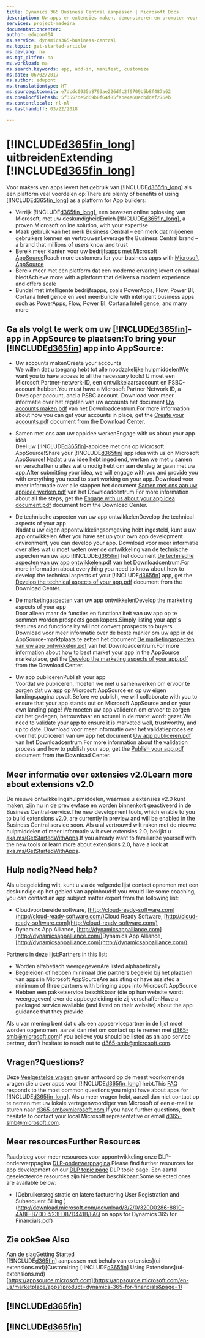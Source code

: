 ```yaml
---
title: Dynamics 365 Business Central aanpassen | Microsoft Docs
description: Uw apps en extensies maken, demonstreren en promoten voor Business Central.
services: project-madeira
documentationcenter: 
author: edupont04
ms.service: dynamics365-business-central
ms.topic: get-started-article
ms.devlang: na
ms.tgt_pltfrm: na
ms.workload: na
ms.search.keywords: app, add-in, manifest, customize
ms.date: 06/02/2017
ms.author: edupont
ms.translationtype: HT
ms.sourcegitcommit: e7dcdc0935a8793ae226dfc2f9709b5b8f487a62
ms.openlocfilehash: 5f3557de5d69b8f64f85fabe4a60ecbddef276eb
ms.contentlocale: nl-nl
ms.lasthandoff: 03/22/2018

---
```

# <a name="extending-included365finlongincludesd365finlongmdmd"></a><span data-ttu-id="b52e0-103">[!INCLUDE[d365fin_long](includes/d365fin_long_md.md)] uitbreiden</span><span class="sxs-lookup"><span data-stu-id="b52e0-103">Extending [!INCLUDE[d365fin_long](includes/d365fin_long_md.md)]</span></span>
<span data-ttu-id="b52e0-104">Voor makers van apps levert het gebruik van [!INCLUDE[d365fin_long](includes/d365fin_long_md.md)] als een platform veel voordelen op:</span><span class="sxs-lookup"><span data-stu-id="b52e0-104">There are plenty of benefits of using [!INCLUDE[d365fin_long](includes/d365fin_long_md.md)] as a platform for App builders:</span></span>

* <span data-ttu-id="b52e0-105">Verrijk [!INCLUDE[d365fin_long](includes/d365fin_long_md.md)], een bewezen online oplossing van Microsoft, met uw deskundigheid</span><span class="sxs-lookup"><span data-stu-id="b52e0-105">Enrich [!INCLUDE[d365fin_long](includes/d365fin_long_md.md)], a proven Microsoft online solution, with your expertise</span></span>  
* <span data-ttu-id="b52e0-106">Maak gebruik van het merk Business Central – een merk dat miljoenen gebruikers kennen en vertrouwen</span><span class="sxs-lookup"><span data-stu-id="b52e0-106">Leverage the Business Central brand – a brand that millions of users know and trust</span></span>  
* <span data-ttu-id="b52e0-107">Bereik meer klanten voor uw bedrijfsapps met [Microsoft AppSource](https://appsource.microsoft.com/)</span><span class="sxs-lookup"><span data-stu-id="b52e0-107">Reach more customers for your business apps with [Microsoft AppSource](https://appsource.microsoft.com/)</span></span>  
* <span data-ttu-id="b52e0-108">Bereik meer met een platform dat een moderne ervaring levert en schaal biedt</span><span class="sxs-lookup"><span data-stu-id="b52e0-108">Achieve more with a platform that delivers a modern experience and offers scale</span></span>  
* <span data-ttu-id="b52e0-109">Bundel met intelligente bedrijfsapps, zoals PowerApps, Flow, Power BI, Cortana Intelligence en veel meer</span><span class="sxs-lookup"><span data-stu-id="b52e0-109">Bundle with intelligent business apps such as PowerApps, Flow, Power BI, Cortana Intelligence, and many more</span></span>  

## <a name="to-bring-your-included365finincludesd365finmdmd-app-into-appsource"></a><span data-ttu-id="b52e0-110">Ga als volgt te werk om uw [!INCLUDE[d365fin](includes/d365fin_md.md)]-app in AppSource te plaatsen:</span><span class="sxs-lookup"><span data-stu-id="b52e0-110">To bring your [!INCLUDE[d365fin](includes/d365fin_md.md)] app into AppSource:</span></span>
+ <span data-ttu-id="b52e0-111">Uw accounts maken</span><span class="sxs-lookup"><span data-stu-id="b52e0-111">Create your accounts</span></span>  
<span data-ttu-id="b52e0-112">We willen dat u toegang hebt tot alle noodzakelijke hulpmiddelen!</span><span class="sxs-lookup"><span data-stu-id="b52e0-112">We want you to have access to all the necessary tools!</span></span> <span data-ttu-id="b52e0-113">U moet een Microsoft Partner-netwerk-ID, een ontwikkelaarsaccount en PSBC-account hebben.</span><span class="sxs-lookup"><span data-stu-id="b52e0-113">You must have a Microsoft Partner Network ID, a Developer account, and a PSBC account.</span></span>
<span data-ttu-id="b52e0-114">Download voor meer informatie over het regelen van uw accounts het document [Uw accounts maken.pdf](https://go.microsoft.com/fwlink/?linkid=841514) van het Downloadcentrum.</span><span class="sxs-lookup"><span data-stu-id="b52e0-114">For more information about how you can get your accounts in place, get the [Create your accounts.pdf](https://go.microsoft.com/fwlink/?linkid=841514) document from the Download Center.</span></span>

+ <span data-ttu-id="b52e0-115">Samen met ons aan uw appidee werken</span><span class="sxs-lookup"><span data-stu-id="b52e0-115">Engage with us about your app idea</span></span>  
<span data-ttu-id="b52e0-116">Deel uw [!INCLUDE[d365fin](includes/d365fin_md.md)]-appidee met ons op Microsoft AppSource!</span><span class="sxs-lookup"><span data-stu-id="b52e0-116">Share your [!INCLUDE[d365fin](includes/d365fin_md.md)] app idea with us on Microsoft AppSource!</span></span> <span data-ttu-id="b52e0-117">Nadat u uw idee hebt ingediend, werken we met u samen en verschaffen u alles wat u nodig hebt om aan de slag te gaan met uw app.</span><span class="sxs-lookup"><span data-stu-id="b52e0-117">After submitting your idea, we will engage with you and provide you with everything you need to start working on your app.</span></span>
<span data-ttu-id="b52e0-118">Download voor meer informatie over alle stappen het document [Samen met ons aan uw appidee werken.pdf](https://go.microsoft.com/fwlink/?linkid=841515) van het Downloadcentrum.</span><span class="sxs-lookup"><span data-stu-id="b52e0-118">For more information about all the steps, get the [Engage with us about your app idea document.pdf](https://go.microsoft.com/fwlink/?linkid=841515) document from the Download Center.</span></span>

+ <span data-ttu-id="b52e0-119">De technische aspecten van uw app ontwikkelen</span><span class="sxs-lookup"><span data-stu-id="b52e0-119">Develop the technical aspects of your app</span></span>    
<span data-ttu-id="b52e0-120">Nadat u uw eigen appontwikkelingsomgeving hebt ingesteld, kunt u uw app ontwikkelen.</span><span class="sxs-lookup"><span data-stu-id="b52e0-120">After you have set up your own app development environment, you can develop your app.</span></span>
<span data-ttu-id="b52e0-121">Download voor meer informatie over alles wat u moet weten over de ontwikkeling van de technische aspecten van uw app [!INCLUDE[d365fin](includes/d365fin_md.md)] het document [De technische aspecten van uw app ontwikkelen.pdf](https://go.microsoft.com/fwlink/?linkid=841516) van het Downloadcentrum.</span><span class="sxs-lookup"><span data-stu-id="b52e0-121">For more information about everything you need to know about how to develop the technical aspects of your [!INCLUDE[d365fin](includes/d365fin_md.md)] app, get the [Develop the technical aspects of your app.pdf](https://go.microsoft.com/fwlink/?linkid=841516) document from the Download Center.</span></span>

+ <span data-ttu-id="b52e0-122">De marketingaspecten van uw app ontwikkelen</span><span class="sxs-lookup"><span data-stu-id="b52e0-122">Develop the marketing aspects of your app</span></span>  
<span data-ttu-id="b52e0-123">Door alleen maar de functies en functionaliteit van uw app op te sommen worden prospects geen kopers.</span><span class="sxs-lookup"><span data-stu-id="b52e0-123">Simply listing your app's features and functionality will not convert prospects to buyers.</span></span> <span data-ttu-id="b52e0-124">Download voor meer informatie over de beste manier om uw app in de AppSource-marktplaats te zetten het document [De marketingaspecten van uw app ontwikkelen.pdf](https://go.microsoft.com/fwlink/?linkid=841518) van het Downloadcentrum.</span><span class="sxs-lookup"><span data-stu-id="b52e0-124">For more information about how to best market your app in the AppSource marketplace, get the [Develop the marketing aspects of your app.pdf](https://go.microsoft.com/fwlink/?linkid=841518) from the Download Center.</span></span>

+ <span data-ttu-id="b52e0-125">Uw app publiceren</span><span class="sxs-lookup"><span data-stu-id="b52e0-125">Publish your app</span></span>  
<span data-ttu-id="b52e0-126">Voordat we publiceren, moeten we met u samenwerken om ervoor te zorgen dat uw app op Microsoft AppSource en op uw eigen landingspagina opvalt.</span><span class="sxs-lookup"><span data-stu-id="b52e0-126">Before we publish, we will collaborate with you to ensure that your app stands out on Microsoft AppSource and on your own landing page!</span></span> <span data-ttu-id="b52e0-127">We moeten uw app valideren om ervoor te zorgen dat het gedegen, betrouwbaar en actueel in de markt wordt gezet.</span><span class="sxs-lookup"><span data-stu-id="b52e0-127">We need to validate your app to ensure it is marketed well, trustworthy, and up to date.</span></span>
<span data-ttu-id="b52e0-128">Download voor meer informatie over het validatieproces en over het publiceren van uw app het document [Uw app publiceren.pdf](https://go.microsoft.com/fwlink/?linkid=841517) van het Downloadcentrum.</span><span class="sxs-lookup"><span data-stu-id="b52e0-128">For more information about the validation process and how to publish your app, get the [Publish your app.pdf](https://go.microsoft.com/fwlink/?linkid=841517) document from the Download Center.</span></span>

## <a name="learn-more-about-extensions-v20"></a><span data-ttu-id="b52e0-129">Meer informatie over extensies v2.0</span><span class="sxs-lookup"><span data-stu-id="b52e0-129">Learn more about extensions v2.0</span></span>
<span data-ttu-id="b52e0-130">De nieuwe ontwikkelingshulpmiddelen, waarmee u extensies v2.0 kunt maken, zijn nu in de previewfase en worden binnenkort geactiveerd in de Business Central-service.</span><span class="sxs-lookup"><span data-stu-id="b52e0-130">The new development tools, which enable to you to build extensions v2.0, are currently in preview and will be enabled in the Business Central  service soon.</span></span> <span data-ttu-id="b52e0-131">Als u al vertrouwd wilt raken met de nieuwe hulpmiddelen of meer informatie wilt over extensies 2.0, bekijkt u [aka.ms/GetStartedWithApps](http://aka.ms/GetStartedWithApps).</span><span class="sxs-lookup"><span data-stu-id="b52e0-131">If you already want to familiarize yourself with the new tools or learn more about extensions 2.0, have a look at [aka.ms/GetStartedWithApps](http://aka.ms/GetStartedWithApps).</span></span>  

## <a name="need-help"></a><span data-ttu-id="b52e0-132">Hulp nodig?</span><span class="sxs-lookup"><span data-stu-id="b52e0-132">Need help?</span></span>
<span data-ttu-id="b52e0-133">Als u begeleiding wilt, kunt u via de volgende lijst contact opnemen met een deskundige op het gebied van appinhoud:</span><span class="sxs-lookup"><span data-stu-id="b52e0-133">If you would like some coaching, you can contact an app subject matter expert from the following list:</span></span>

* <span data-ttu-id="b52e0-134">Cloudvoorbereide software, [http://cloud-ready-software.com](http://cloud-ready-software.com/)</span><span class="sxs-lookup"><span data-stu-id="b52e0-134">Cloud Ready Software, [http://cloud-ready-software.com](http://cloud-ready-software.com/)</span></span>  
* <span data-ttu-id="b52e0-135">Dynamics App Alliance, [http://dynamicsappalliance.com](http://dynamicsappalliance.com/)</span><span class="sxs-lookup"><span data-stu-id="b52e0-135">Dynamics App Alliance, [http://dynamicsappalliance.com](http://dynamicsappalliance.com/)</span></span>

<span data-ttu-id="b52e0-136">Partners in deze lijst:</span><span class="sxs-lookup"><span data-stu-id="b52e0-136">Partners in this list:</span></span>

* <span data-ttu-id="b52e0-137">Worden alfabetisch weergegeven</span><span class="sxs-lookup"><span data-stu-id="b52e0-137">Are listed alphabetically</span></span>  
* <span data-ttu-id="b52e0-138">Begeleiden of hebben minimaal drie partners begeleid bij het plaatsen van apps in Microsoft AppSource</span><span class="sxs-lookup"><span data-stu-id="b52e0-138">Are assisting or have assisted a minimum of three partners with bringing apps into Microsoft AppSource</span></span>  
* <span data-ttu-id="b52e0-139">Hebben een pakketservice beschikbaar (die op hun website wordt weergegeven) over de appbegeleiding die zij verschaffen</span><span class="sxs-lookup"><span data-stu-id="b52e0-139">Have a packaged service available (and listed on their website) about the app guidance that they provide</span></span>  

<span data-ttu-id="b52e0-140">Als u van mening bent dat u als een appservicepartner in de lijst moet worden opgenomen, aarzel dan niet om contact op te nemen met [d365-smb@microsoft.com](mailto:d365-smb@microsoft.com)</span><span class="sxs-lookup"><span data-stu-id="b52e0-140">If you believe you should be listed as an app service partner, don't hesitate to reach out to [d365-smb@microsoft.com](mailto:d365-smb@microsoft.com).</span></span>

## <a name="questions"></a><span data-ttu-id="b52e0-141">Vragen?</span><span class="sxs-lookup"><span data-stu-id="b52e0-141">Questions?</span></span>
<span data-ttu-id="b52e0-142">Deze [Veelgestelde vragen](https://go.microsoft.com/fwlink/?linkid=841520) geven antwoord op de meest voorkomende vragen die u over apps voor [!INCLUDE[d365fin_long](includes/d365fin_long_md.md)] hebt.</span><span class="sxs-lookup"><span data-stu-id="b52e0-142">This [FAQ](https://go.microsoft.com/fwlink/?linkid=841520) responds to the most common questions you might have about apps for [!INCLUDE[d365fin_long](includes/d365fin_long_md.md)].</span></span> <span data-ttu-id="b52e0-143">Als u meer vragen hebt, aarzel dan niet contact op te nemen met uw lokale vertegenwoordiger van Microsoft of een e-mail te sturen naar [d365-smb@microsoft.com](mailto:d365-smb@microsoft.com).</span><span class="sxs-lookup"><span data-stu-id="b52e0-143">If you have further questions, don't hesitate to contact your local Microsoft representative or email [d365-smb@microsoft.com](mailto:d365-smb@microsoft.com).</span></span>

## <a name="further-resources"></a><span data-ttu-id="b52e0-144">Meer resources</span><span class="sxs-lookup"><span data-stu-id="b52e0-144">Further Resources</span></span>
<span data-ttu-id="b52e0-145">Raadpleeg voor meer resources voor appontwikkeling onze DLP-onderwerppagina [DLP-onderwerppagina](https://mbspartner.microsoft.com/BFI/Topic/76).</span><span class="sxs-lookup"><span data-stu-id="b52e0-145">Please find further resources for app development on our [DLP topic page](https://mbspartner.microsoft.com/BFI/Topic/76) DLP topic page.</span></span> <span data-ttu-id="b52e0-146">Een aantal geselecteerde resources zijn hieronder beschikbaar:</span><span class="sxs-lookup"><span data-stu-id="b52e0-146">Some selected ones are available below:</span></span>
-   [<span data-ttu-id="b52e0-147">Gebruikersregistratie en latere facturering </span><span class="sxs-lookup"><span data-stu-id="b52e0-147">User Registration and Subsequent Billing </span></span>](http://download.microsoft.com/download/3/2/0/320D0286-8810-4A8F-B7DD-523ED87D441B/FAQ on apps for Dynamics 365 for Financials.pdf)



## <a name="see-also"></a><span data-ttu-id="b52e0-148">Zie ook</span><span class="sxs-lookup"><span data-stu-id="b52e0-148">See Also</span></span>
[<span data-ttu-id="b52e0-149">Aan de slag</span><span class="sxs-lookup"><span data-stu-id="b52e0-149">Getting Started</span></span>](product-get-started.md)  
<span data-ttu-id="b52e0-150">[[!INCLUDE[d365fin](includes/d365fin_md.md)] aanpassen met behulp van extensies](ui-extensions.md)</span><span class="sxs-lookup"><span data-stu-id="b52e0-150">[Customizing [!INCLUDE[d365fin](includes/d365fin_md.md)] Using Extensions](ui-extensions.md)</span></span>  
[https://appsource.microsoft.com](https://appsource.microsoft.com/en-us/marketplace/apps?product=dynamics-365-for-financials&page=1)  

## [!INCLUDE[d365fin](includes/free_trial_md.md)]  
## [!INCLUDE[d365fin](includes/training_link_md.md)]

